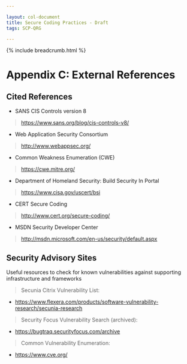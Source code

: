 ```yaml
---

layout: col-document
title: Secure Coding Practices - Draft
tags: SCP-QRG

---
```


{% include breadcrumb.html %}
# Appendix C: External References

## Cited References

- SANS CIS Controls version 8

> <https://www.sans.org/blog/cis-controls-v8/>

-   Web Application Security Consortium

> <http://www.webappsec.org/>

-   Common Weakness Enumeration (CWE)

> <https://cwe.mitre.org/>

-   Department of Homeland Security: Build Security In Portal

> <https://www.cisa.gov/uscert/bsi>

-   CERT Secure Coding

> <http://www.cert.org/secure-coding/>

-   MSDN Security Developer Center

> <http://msdn.microsoft.com/en-us/security/default.aspx>


## Security Advisory Sites

Useful resources to check for known vulnerabilities against supporting
infrastructure and frameworks

> Secunia Citrix Vulnerability List:

-   <https://www.flexera.com/products/software-vulnerability-research/secunia-research>

> Security Focus Vulnerability Search (archived):

-   <https://bugtraq.securityfocus.com/archive>

> Common Vulnerability Enumeration:

-   <https://www.cve.org/>
